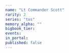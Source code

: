 ```yaml
---
name: "Lt Commander Scott"
rarity: 2
series: "tos"
memory_alpha: ""
bigbook_tier:
events:
in_portal:
published: false
---
```

